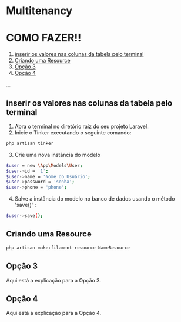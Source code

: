 # Multitenancy

# COMO FAZER!!
1. [inserir os valores nas colunas da tabela pelo terminal](#opcao1)
2. [Criando uma Resource](#opcao2)
3. [Opção 3](#opcao3)
4. [Opção 4](#opcao4)

...

<a name="opcao1"></a>
## inserir os valores nas colunas da tabela pelo terminal

1. Abra o terminal no diretório raiz do seu projeto Laravel.
2. Inicie o Tinker executando o seguinte comando:
```sh
php artisan tinker
   ```
3. Crie uma nova instância do modelo
```sh
$user = new \App\Models\User;
$user->id = '1'; 
$user->name = 'Nome do Usuário';
$user->password = 'senha';
$user->phone = 'phone';

```
4. Salve a instância do modelo no banco de dados usando o método 'save()' :
```sh
$user->save();
```


<a name="opcao2"></a>
## Criando uma Resource

```sh
php artisan make:filament-resource NameResource

```



<a name="opcao3"></a>
## Opção 3

Aqui está a explicação para a Opção 3.



<a name="opcao4"></a>
## Opção 4

Aqui está a explicação para a Opção 4.




